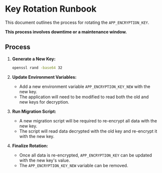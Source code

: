 # Key Rotation Runbook

This document outlines the process for rotating the `APP_ENCRYPTION_KEY`.

**This process involves downtime or a maintenance window.**

## Process

1.  **Generate a New Key:**
    ```bash
    openssl rand -base64 32
    ```

2.  **Update Environment Variables:**
    -   Add a new environment variable `APP_ENCRYPTION_KEY_NEW` with the new key.
    -   The application will need to be modified to read both the old and new keys for decryption.

3.  **Run Migration Script:**
    -   A new migration script will be required to re-encrypt all data with the new key.
    -   The script will read data decrypted with the old key and re-encrypt it with the new key.

4.  **Finalize Rotation:**
    -   Once all data is re-encrypted, `APP_ENCRYPTION_KEY` can be updated with the new key's value.
    -   The `APP_ENCRYPTION_KEY_NEW` variable can be removed.